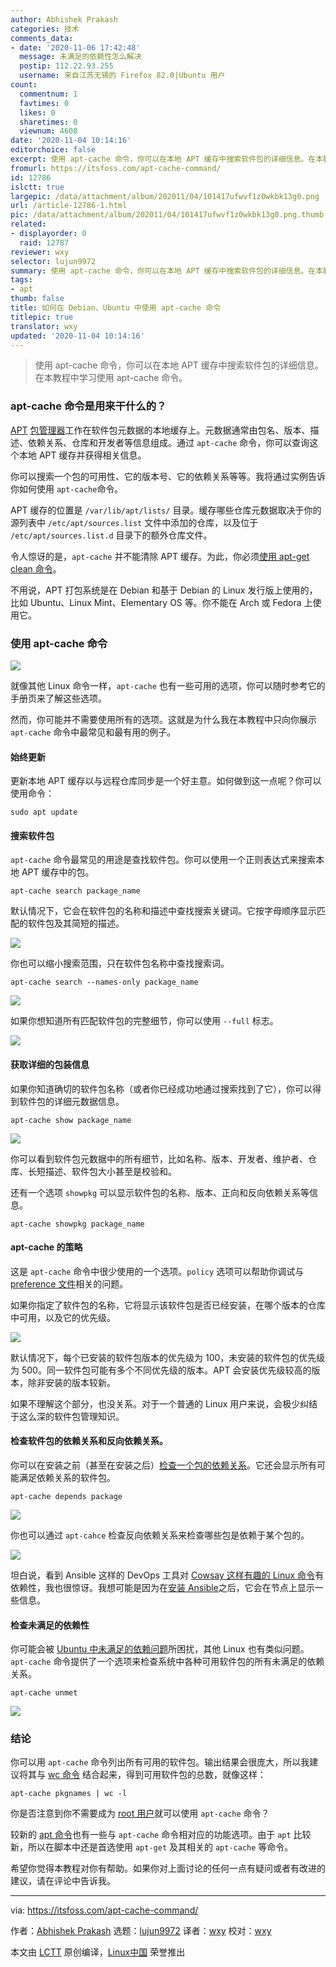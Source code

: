 ```yaml
---
author: Abhishek Prakash
categories: 技术
comments_data:
- date: '2020-11-06 17:42:48'
  message: 未满足的依赖性怎么解决
  postip: 112.22.93.255
  username: 来自江苏无锡的 Firefox 82.0|Ubuntu 用户
count:
  commentnum: 1
  favtimes: 0
  likes: 0
  sharetimes: 0
  viewnum: 4608
date: '2020-11-04 10:14:16'
editorchoice: false
excerpt: 使用 apt-cache 命令，你可以在本地 APT 缓存中搜索软件包的详细信息。在本教程中学习使用 apt-cache 命令。
fromurl: https://itsfoss.com/apt-cache-command/
id: 12786
islctt: true
largepic: /data/attachment/album/202011/04/101417ufwvf1z0wkbk13g0.png
url: /article-12786-1.html
pic: /data/attachment/album/202011/04/101417ufwvf1z0wkbk13g0.png.thumb.jpg
related:
- displayorder: 0
  raid: 12787
reviewer: wxy
selector: lujun9972
summary: 使用 apt-cache 命令，你可以在本地 APT 缓存中搜索软件包的详细信息。在本教程中学习使用 apt-cache 命令。
tags:
- apt
thumb: false
title: 如何在 Debian、Ubuntu 中使用 apt-cache 命令
titlepic: true
translator: wxy
updated: '2020-11-04 10:14:16'
---
```



> 
> 使用 apt-cache 命令，你可以在本地 APT 缓存中搜索软件包的详细信息。在本教程中学习使用 apt-cache 命令。
> 
> 
> 


### apt-cache 命令是用来干什么的？


[APT](https://wiki.debian.org/Apt) [包管理器](https://itsfoss.com/package-manager/)工作在软件包元数据的本地缓存上。元数据通常由包名、版本、描述、依赖关系、仓库和开发者等信息组成。通过 `apt-cache` 命令，你可以查询这个本地 APT 缓存并获得相关信息。


你可以搜索一个包的可用性、它的版本号、它的依赖关系等等。我将通过实例告诉你如何使用 `apt-cache`命令。


APT 缓存的位置是 `/var/lib/apt/lists/` 目录。缓存哪些仓库元数据取决于你的源列表中 `/etc/apt/sources.list` 文件中添加的仓库，以及位于 `/etc/apt/sources.list.d` 目录下的额外仓库文件。


令人惊讶的是，`apt-cache` 并不能清除 APT 缓存。为此，你必须[使用 apt-get clean 命令](https://itsfoss.com/clear-apt-cache/)。


不用说，APT 打包系统是在 Debian 和基于 Debian 的 Linux 发行版上使用的，比如 Ubuntu、Linux Mint、Elementary OS 等。你不能在 Arch 或 Fedora 上使用它。


### 使用 apt-cache 命令


![](/data/attachment/album/202011/04/101417ufwvf1z0wkbk13g0.png)


就像其他 Linux 命令一样，`apt-cache` 也有一些可用的选项，你可以随时参考它的手册页来了解这些选项。


然而，你可能并不需要使用所有的选项。这就是为什么我在本教程中只向你展示 `apt-cache` 命令中最常见和最有用的例子。


#### 始终更新


更新本地 APT 缓存以与远程仓库同步是一个好主意。如何做到这一点呢？你可以使用命令：



```
sudo apt update

```

#### 搜索软件包


`apt-cache` 命令最常见的用途是查找软件包。你可以使用一个正则表达式来搜索本地 APT 缓存中的包。



```
apt-cache search package_name

```

默认情况下，它会在软件包的名称和描述中查找搜索关键词。它按字母顺序显示匹配的软件包及其简短的描述。


![](/data/attachment/album/202011/04/101424hlcjicbutebceic0.png)


你也可以缩小搜索范围，只在软件包名称中查找搜索词。



```
apt-cache search --names-only package_name

```

![](/data/attachment/album/202011/04/101425fldpnvnvnnpsyjrl.png)


如果你想知道所有匹配软件包的完整细节，你可以使用 `--full` 标志。


![](/data/attachment/album/202011/04/101426xuqyq6xy09a0lutr.png)


#### 获取详细的包装信息


如果你知道确切的软件包名称（或者你已经成功地通过搜索找到了它），你可以得到软件包的详细元数据信息。



```
apt-cache show package_name

```

![](/data/attachment/album/202011/04/101434fsuooxv1bxb1vu9c.png)


你可以看到软件包元数据中的所有细节，比如名称、版本、开发者、维护者、仓库、长短描述、软件包大小甚至是校验和。


还有一个选项 `showpkg` 可以显示软件包的名称、版本、正向和反向依赖关系等信息。



```
apt-cache showpkg package_name

```

#### apt-cache 的策略


这是 `apt-cache` 命令中很少使用的一个选项。`policy` 选项可以帮助你调试与 [preference 文件](https://debian-handbook.info/browse/stable/sect.apt-get.html#sect.apt.priorities)相关的问题。


如果你指定了软件包的名称，它将显示该软件包是否已经安装，在哪个版本的仓库中可用，以及它的优先级。


![](/data/attachment/album/202011/04/101438hun17m176sy2m6mi.png)


默认情况下，每个已安装的软件包版本的优先级为 100，未安装的软件包的优先级为 500。同一软件包可能有多个不同优先级的版本。APT 会安装优先级较高的版本，除非安装的版本较新。


如果不理解这个部分，也没关系。对于一个普通的 Linux 用户来说，会极少纠结于这么深的软件包管理知识。


#### 检查软件包的依赖关系和反向依赖关系。


你可以在安装之前（甚至在安装之后）[检查一个包的依赖关系](https://itsfoss.com/check-dependencies-package-ubuntu/)。它还会显示所有可能满足依赖关系的软件包。



```
apt-cache depends package

```

![](/data/attachment/album/202011/04/101439o3zvyjhbmmm2yhcs.png)


你也可以通过 `apt-cahce` 检查反向依赖关系来检查哪些包是依赖于某个包的。


![](/data/attachment/album/202011/04/101440g9p1cpuz5upgo6pm.png)


坦白说，看到 Ansible 这样的 DevOps 工具对 [Cowsay 这样有趣的 Linux 命令](https://itsfoss.com/funny-linux-commands/)有依赖性，我也很惊讶。我想可能是因为在[安装 Ansible](https://linuxhandbook.com/install-ansible-linux/)之后，它会在节点上显示一些信息。


#### 检查未满足的依赖性


你可能会被 [Ubuntu 中未满足的依赖问题](https://itsfoss.com/held-broken-packages-error/)所困扰，其他 Linux 也有类似问题。`apt-cache` 命令提供了一个选项来检查系统中各种可用软件包的所有未满足的依赖关系。



```
apt-cache unmet

```

![](/data/attachment/album/202011/04/101443akol5zvok5zx7pc1.png)


### 结论


你可以用 `apt-cache` 命令列出所有可用的软件包。输出结果会很庞大，所以我建议将其与 [wc 命令](https://linuxhandbook.com/wc-command/) 结合起来，得到可用软件包的总数，就像这样：



```
apt-cache pkgnames | wc -l

```

你是否注意到你不需要成为 [root 用户](https://itsfoss.com/root-user-ubuntu/)就可以使用 `apt-cache` 命令？


较新的 [apt 命令](https://itsfoss.com/apt-command-guide/)也有一些与 `apt-cache` 命令相对应的功能选项。由于 `apt` 比较新，所以在脚本中还是首选使用 `apt-get` 及其相关的 `apt-cache` 等命令。


希望你觉得本教程对你有帮助。如果你对上面讨论的任何一点有疑问或者有改进的建议，请在评论中告诉我。




---


via: <https://itsfoss.com/apt-cache-command/>


作者：[Abhishek Prakash](https://itsfoss.com/author/abhishek/) 选题：[lujun9972](https://github.com/lujun9972) 译者：[wxy](https://github.com/wxy) 校对：[wxy](https://github.com/wxy)


本文由 [LCTT](https://github.com/LCTT/TranslateProject) 原创编译，[Linux中国](https://linux.cn/) 荣誉推出
